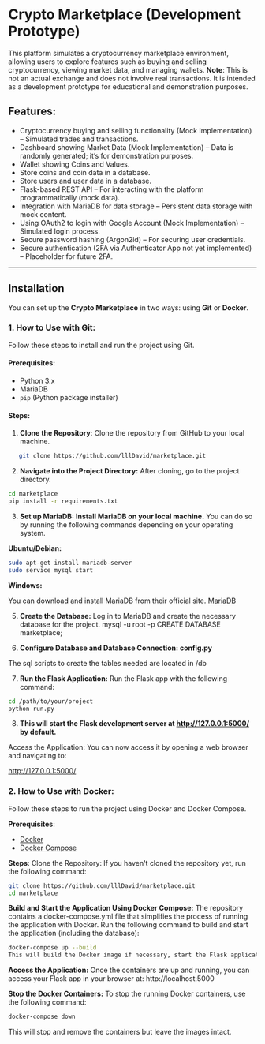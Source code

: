 # Crypto Marketplace (Development Prototype)

This platform simulates a cryptocurrency marketplace environment, allowing users to explore features such as buying and selling cryptocurrency, viewing market data, and managing wallets. **Note**: This is not an actual exchange and does not involve real transactions. It is intended as a development prototype for educational and demonstration purposes.

## Features:
- Cryptocurrency buying and selling functionality (Mock Implementation) – Simulated trades and transactions.
- Dashboard showing Market Data (Mock Implementation) – Data is randomly generated; it’s for demonstration purposes.
- Wallet showing Coins and Values.
- Store coins and coin data in a database.
- Store users and user data in a database.
- Flask-based REST API – For interacting with the platform programmatically (mock data).
- Integration with MariaDB for data storage – Persistent data storage with mock content.
- Using OAuth2 to login with Google Account (Mock Implementation) – Simulated login process.
- Secure password hashing (Argon2id) – For securing user credentials.
- Secure authentication (2FA via Authenticator App not yet implemented) – Placeholder for future 2FA.

---

## Installation

You can set up the **Crypto Marketplace** in two ways: using **Git** or **Docker**.

### 1. **How to Use with Git**:

Follow these steps to install and run the project using Git.

#### Prerequisites:
- Python 3.x
- MariaDB
- `pip` (Python package installer)

#### Steps:

1. **Clone the Repository**:
   Clone the repository from GitHub to your local machine.
```bash
   git clone https://github.com/lllDavid/marketplace.git
```

2. **Navigate into the Project Directory:**
After cloning, go to the project directory.
```bash
cd marketplace
pip install -r requirements.txt
```

3. **Set up MariaDB: Install MariaDB on your local machine.**
You can do so by running the following commands depending on your operating system.

**Ubuntu/Debian:**
```bash
sudo apt-get install mariadb-server
sudo service mysql start
```
**Windows:**

You can download and install MariaDB from their official site. [MariaDB](https://mariadb.com/downloads/)

5. **Create the Database:** 
Log in to MariaDB and create the necessary database for the project.
mysql -u root -p
CREATE DATABASE marketplace;

6. **Configure Database and Database Connection: config.py**

The sql scripts to create the tables needed are located in /db 

7. **Run the Flask Application:**
Run the Flask app with the following command:
```bash
cd /path/to/your/project
python run.py
```

8. **This will start the Flask development server at http://127.0.0.1:5000/ by default.**

Access the Application: You can now access it by opening a web browser and navigating to:

http://127.0.0.1:5000/

### 2. **How to Use with Docker**:
Follow these steps to run the project using Docker and Docker Compose.

**Prerequisites**:
- [Docker](https://www.docker.com/get-started)
- [Docker Compose](https://docs.docker.com/compose/install/)

**Steps**:
Clone the Repository: If you haven't cloned the repository yet, run the following command:
```bash
git clone https://github.com/lllDavid/marketplace.git
cd marketplace
```

**Build and Start the Application Using Docker Compose:**
The repository contains a docker-compose.yml file that simplifies the process of running the application with Docker.
Run the following command to build and start the application (including the database):
```bash
docker-compose up --build
This will build the Docker image if necessary, start the Flask application, and start the MariaDB container.
```

**Access the Application:** 
Once the containers are up and running, you can access your Flask app in your browser at:
http://localhost:5000

**Stop the Docker Containers:**
To stop the running Docker containers, use the following command:
```bash
docker-compose down
```
This will stop and remove the containers but leave the images intact.